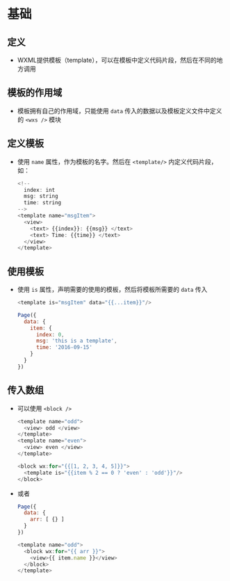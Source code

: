 # 基础

## 定义

  - WXML提供模板（template），可以在模板中定义代码片段，然后在不同的地方调用

## 模板的作用域

  - 模板拥有自己的作用域，只能使用 `data` 传入的数据以及模板定义文件中定义的 `<wxs />` 模块

## 定义模板

  - 使用 `name` 属性，作为模板的名字。然后在 `<template/>` 内定义代码片段，如：

    ```javascript
    <!--
      index: int
      msg: string
      time: string
    -->
    <template name="msgItem">
      <view>
        <text> {{index}}: {{msg}} </text>
        <text> Time: {{time}} </text>
      </view>
    </template>
    ```

## 使用模板

  - 使用 `is` 属性，声明需要的使用的模板，然后将模板所需要的 `data` 传入

    ```javascript
    <template is="msgItem" data="{{...item}}"/>
    ```

    ```javascript
    Page({
      data: {
        item: {
          index: 0,
          msg: 'this is a template',
          time: '2016-09-15'
        }
      }
    })
    ```

## 传入数组

  - 可以使用 `<block />`

    ```javascript
    <template name="odd">
      <view> odd </view>
    </template>
    <template name="even">
      <view> even </view>
    </template>

    <block wx:for="{{[1, 2, 3, 4, 5]}}">
      <template is="{{item % 2 == 0 ? 'even' : 'odd'}}"/>
    </block>
    ```

  - 或者

    ```javascript
    Page({
      data: {
        arr: [ {} ]
      }
    })
    ```

    ```javascript
    <template name="odd">
      <block wx:for="{{ arr }}">
        <view>{{ item.name }}</view>
      </block>
    </template>
    ```
